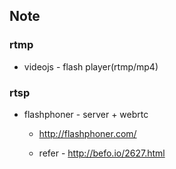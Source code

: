 ## Note

### rtmp

* videojs - flash player(rtmp/mp4)

### rtsp

* flashphoner - server + webrtc

    * http://flashphoner.com/

    * refer - http://befo.io/2627.html